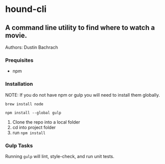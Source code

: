 # hound-cli

## A command line utility to find where to watch a movie.

Authors: Dustin Bachrach

### Prequisites

* npm

### Installation

NOTE: If you do not have npm or gulp you will need to install them globally.

```brew install node```

```npm install --global gulp```


1. Clone the repo into a local folder
2. cd into project folder
3. run `npm install`

### Gulp Tasks

Running `gulp` will lint, style-check, and run unit tests.
